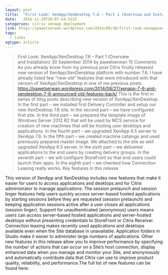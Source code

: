 ```yaml
---
layout: post 
title:  "First Look: XenApp/XenDesktop 7.6 – Part 1 (Overview and Installation) | Pawel Serwan Blog" 
date:   2016-11-29T20:07:44.522Z 
categories: citrix xenapp deployment
link: https://pawelserwan.wordpress.com/2014/09/30/first-look-xenappxendesktop-7-6-part-1-overview-and-installation/ 
tags:
  - links
ogtype: article 
---
```


> First Look: XenApp/XenDesktop 7.6 – Part 1 (Overview and Installation)
30 September 2014 by pawelserwan	15 Comments
As you already know from my previous post Citrix finally released new version of XenApp/XenDensktop platform with number 7.6. I have already listed few “new-old” features that were introduced with that version of XenApp/XenDesktop in one of me previous posts:
https://pawelserwan.wordpress.com/2014/08/27/xenapp-7-6-and-xendesktop-7-6-announced-old-features-back/
This is the first in series of blog posts describing new version of XenApp/XenDesktop.
In the first part – we installed first Delivery Controller and setup our new XenDesktop 7.6 site.
In the second part – we have configured first site.
In the third part – we prepared the template image of Windows Server 2012 R2 that will be used by MCS service for creation of new machines that will be hosting user desktops and applications.
In the fourth part – we upgraded XenApp 6.5 server to XenApp 7.6.
In the fifth part – we created machine catalogs and used previously prepared master image. We attached to the site as well upgraded XenApp 6.5 server.
In the sixth part – we delivered applications to the end users by creating delivery groups.
In the seventh part – we will configure StoreFront so that end users could launch their apps.
In the eighth part – we checked how Connection Leasing really works.
Key features in this release

This version of XenApp and XenDesktop includes new features that make it easier for users to access applications and desktops and for Citrix administrator to manage applications:
The session prelaunch and session linger features help users quickly access server-based hosted applications by starting sessions before they are requested (session prelaunch) and keeping application sessions active after a user closes all applications (session linger).
Support for unauthenticated (anonymous) users means users can access server-based hosted applications and server-hosted desktops without presenting credentials to StoreFront or Citrix Receiver.
Connection leasing makes recently used applications and desktops available even when the Site database in unavailable.
Application folders in Studio make it easier to administer large numbers of applications.
Other new features in this release allow you to improve performance by specifying the number of actions that can occur on a Site’s host connection, display enhanced data when you manage and monitor your Site, and anonymously and automatically contribute data that Citrix can use to improve product quality, reliability, and performance.The full list of new features can be found here:
